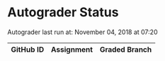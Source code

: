 # Autograder Status
Autograder last run at: November 04, 2018 at 07:20

| GitHub ID | Assignment | Graded Branch |
|-----------|------------|---------------|
